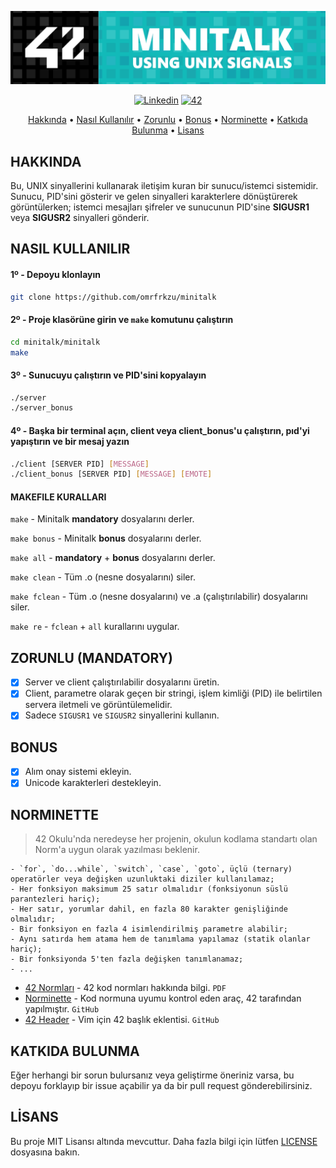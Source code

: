 <p align="center">
  <img src="https://github.com/jotavare/jotavare/blob/main/42/banners/piscine_and_common_core/github_piscine_and_common_core_banner_minitalk.png">
</p>

<p align="center">
	<a href='https://www.linkedin.com/in/omrfrkzu/' target="_blank"><img alt='Linkedin' src='https://img.shields.io/badge/LinkedIn-100000?style=flat-square&logo=Linkedin&logoColor=white&labelColor=0A66C2&color=0A66C2'/></a>
	<a href='https://42kocaeli.com.tr/' target="_blank"><img alt='42' src='https://img.shields.io/badge/42-Kocaeli-Kocaeli'/></a>
</p>

<p align="center">
	<a href="#hakkinda">Hakkında</a> •
	<a href="#nasıl-kullanılır">Nasıl Kullanılır</a> •
	<a href="#zorunlu">Zorunlu</a> •
	<a href="#bonus">Bonus</a> •
	<a href="#norminette">Norminette</a> •
	<a href="#katkida-bulunma">Katkıda Bulunma</a> •
	<a href="#lisans">Lisans</a>
</p>

## HAKKINDA
Bu, UNIX sinyallerini kullanarak iletişim kuran bir sunucu/istemci sistemidir. Sunucu, PID'sini gösterir ve gelen sinyalleri karakterlere dönüştürerek görüntülerken; istemci mesajları şifreler ve sunucunun PID'sine **SIGUSR1** veya **SIGUSR2** sinyalleri gönderir.

## NASIL KULLANILIR
#### 1º - Depoyu klonlayın
```bash
git clone https://github.com/omrfrkzu/minitalk
```

#### 2º - Proje klasörüne girin ve `make` komutunu çalıştırın
```bash
cd minitalk/minitalk
make
```

#### 3º - Sunucuyu çalıştırın ve PID'sini kopyalayın
```bash
./server
./server_bonus
```

#### 4º - Başka bir terminal açın, client veya client_bonus'u çalıştırın, pıd'yi yapıştırın ve bir mesaj yazın
```bash
./client [SERVER PID] [MESSAGE]
./client_bonus [SERVER PID] [MESSAGE] [EMOTE]
```

#### MAKEFILE KURALLARI

`make` - Minitalk **mandatory** dosyalarını derler.

`make bonus` - Minitalk **bonus** dosyalarını derler.

`make all` - **mandatory** + **bonus** dosyalarını derler.

`make clean` - Tüm .o (nesne dosyalarını) siler.

`make fclean` - Tüm .o (nesne dosyalarını) ve .a (çalıştırılabilir) dosyalarını siler.

`make re` - `fclean` + `all` kurallarını uygular.

## ZORUNLU (MANDATORY)
- [x] Server ve client çalıştırılabilir dosyalarını üretin.
- [x] Client, parametre olarak geçen bir stringi, işlem kimliği (PID) ile belirtilen servera iletmeli ve görüntülemelidir.
- [x] Sadece `SIGUSR1` ve `SIGUSR2` sinyallerini kullanın.

## BONUS
- [x] Alım onay sistemi ekleyin.
- [x] Unicode karakterleri destekleyin.

## NORMINETTE
> 42 Okulu'nda neredeyse her projenin, okulun kodlama standartı olan Norm'a uygun olarak yazılması beklenir.

```
- `for`, `do...while`, `switch`, `case`, `goto`, üçlü (ternary) operatörler veya değişken uzunluktaki diziler kullanılamaz;
- Her fonksiyon maksimum 25 satır olmalıdır (fonksiyonun süslü parantezleri hariç);
- Her satır, yorumlar dahil, en fazla 80 karakter genişliğinde olmalıdır;
- Bir fonksiyon en fazla 4 isimlendirilmiş parametre alabilir;
- Aynı satırda hem atama hem de tanımlama yapılamaz (statik olanlar hariç);
- Bir fonksiyonda 5'ten fazla değişken tanımlanamaz;
- ...
```


* [42 Normları](https://github.com/42School/norminette/blob/master/pdf/en.norm.pdf) - 42 kod normları hakkında bilgi. `PDF`
* [Norminette](https://github.com/42School/norminette) - Kod normuna uyumu kontrol eden araç, 42 tarafından yapılmıştır. `GitHub`
* [42 Header](https://github.com/42Paris/42header) - Vim için 42 başlık eklentisi. `GitHub`

## KATKIDA BULUNMA

Eğer herhangi bir sorun bulursanız veya geliştirme öneriniz varsa, bu depoyu forklayıp bir issue açabilir ya da bir pull request gönderebilirsiniz.

## LİSANS

Bu proje MIT Lisansı altında mevcuttur. Daha fazla bilgi için lütfen [LICENSE](LICENSE) dosyasına bakın.

